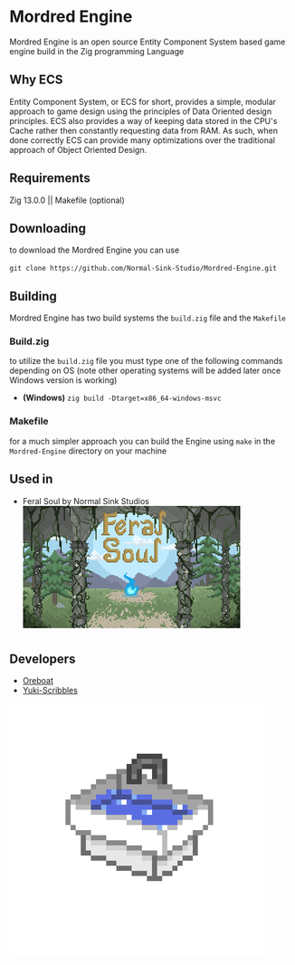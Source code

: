 
# Mordred Engine

Mordred Engine is an open source Entity Component System based game engine build in the Zig programming Language

## Why ECS
Entity Component System, or ECS for short, provides a simple, modular approach to game design using the principles of Data Oriented design principles. ECS also provides a way of keeping data stored in the CPU's Cache rather then constantly requesting data from RAM. As such, when done correctly ECS can provide many optimizations over the traditional approach of Object Oriented Design.

## Requirements
Zig 13.0.0 || Makefile (optional)

## Downloading
to download the Mordred Engine you can use

`git clone https://github.com/Normal-Sink-Studio/Mordred-Engine.git`

## Building
Mordred Engine has two build systems the `build.zig` file and the `Makefile`

 ### Build.zig
 to utilize the `build.zig` file you must type one of the following commands depending on OS (note other operating systems will be added later once Windows version is working)
 - **(Windows)** `zig build -Dtarget=x86_64-windows-msvc`
<!-- 
    - **(Linux)** `zig build -Dtarget=x86_64-linux-gnu`
    - **(MacOS)** `zig build -Dtarget=x86_64-macos`
    -->
 
 ### Makefile
 for a much simpler approach you can build the Engine using `make` in the `Mordred-Engine` directory on your machine

## Used in

- Feral Soul by Normal Sink Studios
  ![Feral Soul](docs/images/projects/FeralSoulTitle.png)

#



## Developers
- [Oreboat](https://github.com/Oreboat)
- [Yuki-Scribbles](https://github.com/yuki-scribbles)

![Normal Sink Studios](docs/images/logos/Normal_Sink_Studio3.png)
